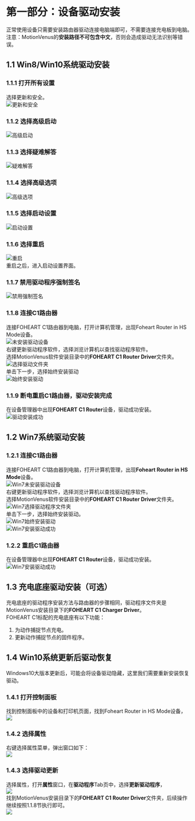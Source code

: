 # 第一部分：设备驱动安装
正常使用设备只需要安装路由器驱动连接电脑端即可，不需要连接充电板到电脑。<br>
注意：MotionVenus的**安装路径不可包含中文**，否则会造成驱动无法识别等错误。

## 1.1 Win8/Win10系统驱动安装
### 1.1.1 打开所有设置
选择更新和安全。<br>
![更新和安全](https://raw.githubusercontent.com/FOHEART/MotionVenusHelp/v1.3.4/img/updateNsecure.png)
### 1.1.2 选择高级启动
![高级启动](https://raw.githubusercontent.com/FOHEART/MotionVenusHelp/v1.3.4/img/mordenstartup.png)
### 1.1.3 选择疑难解答
![疑难解答](https://raw.githubusercontent.com/FOHEART/MotionVenusHelp/v1.3.4/img/troubleshooting.png)
### 1.1.4 选择高级选项
![高级选项](https://raw.githubusercontent.com/FOHEART/MotionVenusHelp/v1.3.4/img/advanceOptions.png)
### 1.1.5 选择启动设置
![启动设置](https://raw.githubusercontent.com/FOHEART/MotionVenusHelp/v1.3.4/img/startupconfig.png)
### 1.1.6 选择重启
![重启](https://raw.githubusercontent.com/FOHEART/MotionVenusHelp/v1.3.4/img/reboot.png)<br>
重启之后，进入启动设置界面。
### 1.1.7 禁用驱动程序强制签名
![禁用强制签名](https://raw.githubusercontent.com/FOHEART/MotionVenusHelp/v1.3.4/img/disablemandatorysignature.png)
### 1.1.8 连接C1路由器
连接FOHEART C1路由器到电脑，打开计算机管理，出现Foheart Router in HS Mode设备。<br>
![未安装驱动设备](https://raw.githubusercontent.com/FOHEART/MotionVenusHelp/v1.3.4/img/uninstalleddrivingdevice.png)<br>
右键更新驱动程序软件，选择浏览计算机以查找驱动程序软件。<br>
选择MotionVenus软件安装目录中的**FOHEART C1 Router Driver**文件夹。<br>
![选择驱动文件夹](https://raw.githubusercontent.com/FOHEART/MotionVenusHelp/v1.3.4/img/selectdriverfolder.png)<br>
单击下一步，选择始终安装驱动<br>
![始终安装驱动](https://raw.githubusercontent.com/FOHEART/MotionVenusHelp/v1.3.4/img/Alwaysinstallthedriver.png)
### 1.1.9 断电重启C1路由器，驱动安装完成
在设备管理器中出现**FOHEART C1 Router**设备，驱动成功安装。<br>
![驱动安装成功](https://raw.githubusercontent.com/FOHEART/MotionVenusHelp/v1.3.4/img/driveinstallationsuccess.png)
## 1.2 Win7系统驱动安装
### 1.2.1 连接C1路由器
连接FOHEART C1路由器到电脑，打开计算机管理，出现**Foheart Router in HS Mode**设备。<br>
![Win7未安装驱动设备](https://raw.githubusercontent.com/FOHEART/MotionVenusHelp/v1.3.4/img/win7Uninstalleddrivingdevice.png)<br>
右键更新驱动程序软件，选择浏览计算机以查找驱动程序软件。<br>
选择MotionVenus软件安装目录中的**FOHEART C1 Router Driver**文件夹。<br>
![Win7选择驱动程序文件夹](https://raw.githubusercontent.com/FOHEART/MotionVenusHelp/v1.3.4/img/win7Selectdriverfolder.png)<br>
单击下一步，选择始终安装驱动。<br>
![Win7始终安装驱动](https://raw.githubusercontent.com/FOHEART/MotionVenusHelp/v1.3.4/img/win7Alwaysinstalldriver.png)<br>
![Win7安装驱动成功](https://raw.githubusercontent.com/FOHEART/MotionVenusHelp/v1.3.4/img/win7Installationdrivesuccess.png)<br>
### 1.2.2 重启C1路由器
在设备管理器中出现**FOHEART C1 Router**设备，驱动成功安装。<br>
![Win7安装驱动成功](https://raw.githubusercontent.com/FOHEART/MotionVenusHelp/v1.3.4/img/win7Installationdrivesuccess2.png)
## 1.3 充电底座驱动安装（可选）
充电底座的驱动程序安装方法与路由器的步骤相同，驱动程序文件夹是MotionVenus安装目录下的**FOHEART C1 Charger Driver**。<br>
FOHEART C1标配的充电底座有以下功能：<br>
1. 为动作捕捉节点充电。
2. 更新动作捕捉节点的固件程序。

## 1.4 Win10系统更新后驱动恢复
Windows10大版本更新后，可能会将设备驱动隐藏，这里我们需要重新安装恢复驱动。<br>
### 1.4.1 打开控制面板
找到控制面板中的设备和打印机页面，找到Foheart Router in HS Mode设备，<br>
![](https://raw.githubusercontent.com/FOHEART/MotionVenusHelp/v1.3.2/img/deviceandprinter.png)<br>
### 1.4.2 选择属性
右键选择属性菜单，弹出窗口如下：<br>
![](https://raw.githubusercontent.com/FOHEART/MotionVenusHelp/v1.3.2/img/deviceandprinterprop.png)<br>
### 1.4.3 选择驱动更新
选择属性，打开**属性**窗口，在**驱动程序**Tab页中，选择**更新驱动程序**，<br>
![](https://raw.githubusercontent.com/FOHEART/MotionVenusHelp/v1.3.2/img/deviceandprinterdriver.png)<br>
找到MotionVenus安装目录下的**FOHEART C1 Router Driver**文件夹，后续操作继续按照1.1.8节执行即可。<br>
![](https://raw.githubusercontent.com/FOHEART/MotionVenusHelp/v1.3.2/img/deviceandprinterdriverinstall.png)